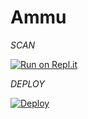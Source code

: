 # Ammu


*SCAN*

[![Run on Repl.it](https://repl.it/badge/github/quiec/whatsAlfa)](https://replit.com/@AjmalAchu123/Wizard-Ser-Qr-test)


*DEPLOY*

[![Deploy](https://www.herokucdn.com/deploy/button.svg)](https://heroku.com/deploy?template=https://github.com/DEVILSER/Ammu.git)
